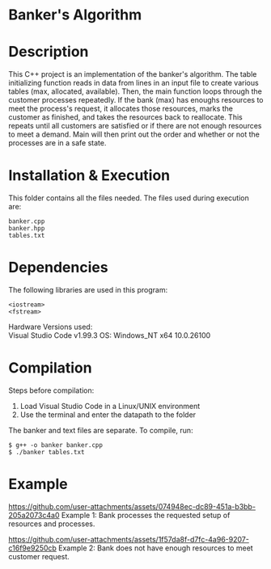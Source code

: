 # Banker's Algorithm
# Description
This C++ project is an implementation of the banker's algorithm. The table initializing function reads in data from lines in an input file to create various tables (max, allocated, available). Then, the main function loops through the customer processes repeatedly. If the bank (max) has enoughs resources to meet the process's request, it allocates those resources, marks the customer as finished, and takes the resources back to reallocate. This repeats until all customers are satisfied or if there are not enough resources to meet a demand. Main will then print out the order and whether or not the processes are in a safe state.
# Installation & Execution
This folder contains all the files needed.
The files used during execution are:
```
banker.cpp
banker.hpp
tables.txt
```
# Dependencies
The following libraries are used in this program:
```
<iostream>
<fstream>
```
Hardware Versions used:  
Visual Studio Code v1.99.3
OS: Windows_NT x64 10.0.26100  
# Compilation
Steps before compilation:  
  1. Load Visual Studio Code in a Linux/UNIX environment  
  2. Use the terminal and enter the datapath to the folder

The banker and text files are separate. To compile, run:
```
$ g++ -o banker banker.cpp
$ ./banker tables.txt
```
# Example
https://github.com/user-attachments/assets/074948ec-dc89-451a-b3bb-205a2073c4a0
Example 1: Bank processes the requested setup of resources and processes.

https://github.com/user-attachments/assets/1f57da8f-d7fc-4a96-9207-c16f9e9250cb
Example 2: Bank does not have enough resources to meet customer request.

